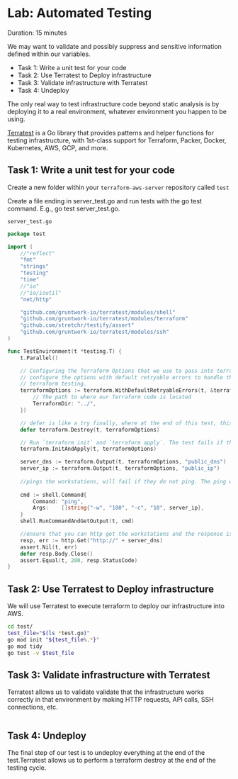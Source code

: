 # Lab: Automated Testing

Duration: 15 minutes

We may want to validate and possibly suppress and sensitive information defined within our variables.

- Task 1: Write a unit test for your code
- Task 2: Use Terratest to Deploy infrastructure
- Task 3: Validate infrastructure with Terratest
- Task 4: Undeploy

The only real way to test infrastructure code beyond static analysis is by deploying it to a real environment, whatever environment you happen to be using.

[Terratest](https://terratest.gruntwork.io) is a Go library that provides patterns and helper functions for testing infrastructure, with 1st-class support for Terraform, Packer, Docker, Kubernetes, AWS, GCP, and more.

## Task 1: Write a unit test for your code

Create a new folder within your `terraform-aws-server` repository called `test`

Create a file ending in server_test.go and run tests with the go test command. E.g., go test server_test.go.

`server_test.go`

```go
package test

import (
	//"reflect"
	"fmt"
	"strings"
	"testing"
	"time"
	//"io"
	//"io/ioutil"
	"net/http"

	"github.com/gruntwork-io/terratest/modules/shell"
	"github.com/gruntwork-io/terratest/modules/terraform"
	"github.com/stretchr/testify/assert"
	"github.com/gruntwork-io/terratest/modules/ssh"
)

func TestEnvironment(t *testing.T) {
	t.Parallel()

	// Configuring the Terraform Options that we use to pass into terraform. We have an environment variables map to declare env variables. We also
	// configure the options with default retryable errors to handle the most common retryable errors encountered in
	// terraform testing.
	terraformOptions := terraform.WithDefaultRetryableErrors(t, &terraform.Options{
		// The path to where our Terraform code is located
		TerraformDir: "../",
	})

	// defer is like a try finally, where at the end of this test, this line will always run. This line calls a Terraform destroy, which always gets called.
	defer terraform.Destroy(t, terraformOptions)

	// Run `terraform init` and `terraform apply`. The test fails if there are any errors
	terraform.InitAndApply(t, terraformOptions)

	server_dns := terraform.Output(t, terraformOptions, "public_dns")
	server_ip := terraform.Output(t, terraformOptions, "public_ip")
	
	//pings the workstations, will fail if they do not ping. The ping will wait for 60 seconds to ensure the ip is ready and can be pinged.
	
	cmd := shell.Command{
		Command: "ping",
		Args:    []string{"-w", "180", "-c", "10", server_ip},
	}
	shell.RunCommandAndGetOutput(t, cmd)

	//ensure that you can http get the workstations and the response is 200
	resp, err := http.Get("http://" + server_dns)
	assert.Nil(t, err)
	defer resp.Body.Close()
	assert.Equal(t, 200, resp.StatusCode)
}
```

## Task 2:  Use Terratest to Deploy infrastructure
We will use Terratest to execute terraform to deploy our infrastructure into AWS.

```bash
cd test/
test_file="$(ls *test.go)"
go mod init "${test_file%.*}"
go mod tidy
go test -v $test_file
```

## Task 3: Validate infrastructure with Terratest

Terratest allows us to validate validate that the infrastructure works correctly in that environment by making HTTP requests, API calls, SSH connections, etc.

```hcl
```



## Task 4: Undeploy
The final step of our test is to undeploy everything at the end of the test.Terratest allows us to perform a terraform destroy at the end of the testing cycle.
